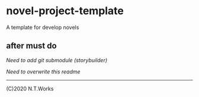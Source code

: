 # novel-project-template

A template for develop novels

## after must do

_Need to add git submodule (storybuilder)_

_Need to overwrite this readme_

---
(C)2020 N.T.Works
